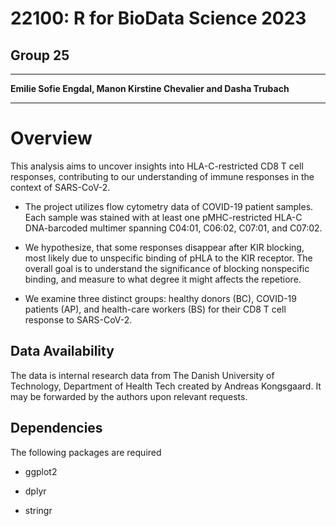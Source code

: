 # 22100: R for BioData Science 2023

## Group 25

------------------------------------------------------------------------

**Emilie Sofie Engdal, Manon Kirstine Chevalier and Dasha Trubach**

------------------------------------------------------------------------

# Overview

This analysis aims to uncover insights into HLA-C-restricted CD8 T cell responses, contributing to our understanding of immune responses in the context of SARS-CoV-2.

-   The project utilizes flow cytometry data of COVID-19 patient samples. Each sample was stained with at least one pMHC-restricted HLA-C DNA-barcoded multimer spanning C04:01, C06:02, C07:01, and C07:02.

-   We hypothesize, that some responses disappear after KIR blocking, most likely due to unspecific binding of pHLA to the KIR receptor. The overall goal is to understand the significance of blocking nonspecific binding, and measure to what degree it might affects the repetiore.

-   We examine three distinct groups: healthy donors (BC), COVID-19 patients (AP), and health-care workers (BS) for their CD8 T cell response to SARS-CoV-2.

## Data Availability

The data is internal research data from The Danish University of Technology, Department of Health Tech created by Andreas Kongsgaard. It may be forwarded by the authors upon relevant requests.

## Dependencies

The following packages are required

-   ggplot2

-   dplyr

-   stringr

## 
